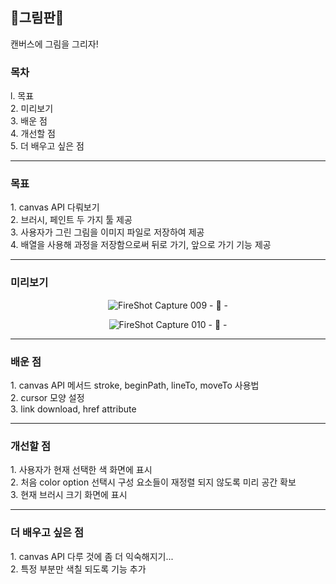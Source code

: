 <h2>🎨그림판🎨</h2>
캔버스에 그림을 그리자!

<h3>목차</h3>
l. 목표<br>
2. 미리보기<br>
3. 배운 점<br>
4. 개선할 점<br>
5. 더 배우고 싶은 점

<hr>
<h3>목표</h3>
1. canvas API 다뤄보기<br>
2. 브러시, 페인트 두 가지 툴 제공<br>
3. 사용자가 그린 그림을 이미지 파일로 저장하여 제공<br>
4. 배열을 사용해 과정을 저장함으로써 뒤로 가기, 앞으로 가기 기능 제공<br>

<hr>
<h3>미리보기</h3>
<div align="center">

![FireShot Capture 009 - 🎨 - ](https://user-images.githubusercontent.com/69294741/139652627-3472d396-5141-48da-a69e-b8ac191842d3.png)

![FireShot Capture 010 - 🎨 - ](https://user-images.githubusercontent.com/69294741/139652621-f7df8eb7-b976-4fe9-9d70-c80e1bab722a.png)

</div>

<hr>
<h3>배운 점</h3>
1. canvas API 메서드 stroke, beginPath, lineTo, moveTo 사용법<br>
2. cursor 모양 설정<br>
3. link download, href attribute<br>


<hr>
<h3>개선할 점</h3>
1. 사용자가 현재 선택한 색 화면에 표시<br>
2. 처음 color option 선택시 구성 요소들이 재정렬 되지 않도록 미리 공간 확보<br>
3. 현재 브러시 크기 화면에 표시<br>

<hr>
<h3>더 배우고 싶은 점</h3>
1. canvas API 다루 것에 좀 더 익숙해지기...<br>
2. 특정 부분만 색칠 되도록 기능 추가<br>

